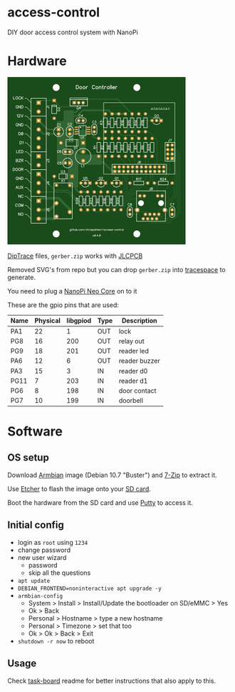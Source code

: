 # access-control

DIY door access control system with NanoPi

<!--

order spare inventory parts
AUX was flaky on NEO, check solder joints

board changes:
  put 12V at the top, move lock?
  you meant to widen lock trace
  you could make the JLCJLC text bigger
  and the github text
  any way to get the resistor designators readable? smaller?
  upsidedown ethernet kinda bugs me

www  
  sqlite
    view log
    add codes

python  
  update docs
  sqlite
  systemd
  totp

-->

# Hardware

![Board picture](board/images/top.png)

[DipTrace][1] files, `gerber.zip` works with [JLCPCB][2]

Removed SVG's from repo but you can drop `gerber.zip` into [tracespace][3] to generate.

You need to plug a [NanoPi Neo Core][4] on to it

  [1]: https://diptrace.com/
  [2]: https://jlcpcb.com/
  [3]: https://tracespace.io/view/
  [4]: https://www.friendlyarm.com/index.php?route=product/product&path=69&product_id=212

These are the gpio pins that are used:

Name | Physical | libgpiod | Type | Description
---  | ---      | ---      | ---  | ---
PA1  | 22       | 1        | OUT  | lock
PG8  | 16       | 200      | OUT  | relay out
PG9  | 18       | 201      | OUT  | reader led
PA6  | 12       | 6        | OUT  | reader buzzer
PA3  | 15       | 3        | IN   | reader d0
PG11 | 7        | 203      | IN   | reader d1
PG6  | 8        | 198      | IN   | door contact
PG7  | 10       | 199      | IN   | doorbell

# Software

## OS setup

Download [Armbian][1] image (Debian 10.7 "Buster") and [7-Zip][2] to extract it.

Use [Etcher][4] to flash the image onto your [SD card][3].

Boot the hardware from the SD card and use [Putty][5] to access it.

  [1]: https://www.armbian.com/nanopi-neo/
  [2]: https://www.7-zip.org/
  [3]: https://shop.sandisk.com/store/sdiskus/en_US/pd/productID.5163153100/SanDisk-Ultra-microSDXC-UHSI-Card-32GB-A1C10U1
  [4]: https://www.balena.io/etcher/
  [5]: https://www.chiark.greenend.org.uk/~sgtatham/putty/latest.html

## Initial config

* login as `root` using `1234`
* change password
* new user wizard
  * password
  * skip all the questions
* `apt update`
* `DEBIAN_FRONTEND=noninteractive apt upgrade -y`
* `armbian-config`
    * System > Install > Install/Update the bootloader on SD/eMMC > Yes
    * Ok > Back
    * Personal > Hostname > type a new hostname
    * Personal > Timezone > set that too
    * Ok > Ok > Back > Exit
* `shutdown -r now` to reboot

## Usage

Check [task-board][1] readme for better instructions that also apply to this.

  [1]: https://github.com/chrispalmeri/task-board
